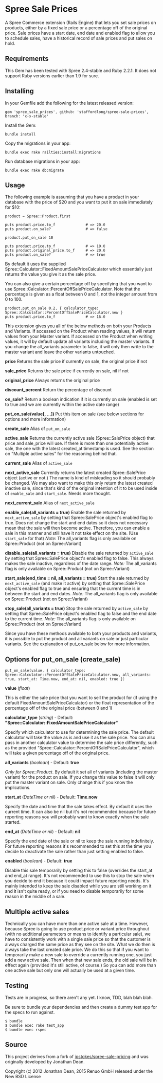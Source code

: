 Spree Sale Prices
=================

A Spree Commerce extension (Rails Engine) that lets you set sale prices on products, either by a fixed sale price or a
percentage off of the original price. Sale prices have a start date, end date and enabled flag to allow you to schedule
sales, have a historical record of sale prices and put sales on hold.

Requirements
------------

This Gem has been tested with Spree 2.4-stable and Ruby 2.2.1. 
It does not support Ruby versions earlier than 1.9 for sure.

Installing
----------

In your Gemfile add the following for the latest released version:

    gem 'spree_sale_prices', github: 'staffordlong/spree-sale-prices', branch: 'x-x-stable'

Install the Gem:

    bundle install

Copy the migrations in your app:

    bundle exec rake railties:install:migrations

Run database migrations in your app:

    bundle exec rake db:migrate

Usage
-----

The following example is assuming that you have a product in your database with the price of $20 and you want to put it on sale immediately for $10:

    product = Spree::Product.first

    puts product.price.to_f              # => 20.0
    puts product.on_sale?                # => false

    product.put_on_sale 10

    puts product.price.to_f              # => 10.0
    puts product.original_price.to_f     # => 20.0
    puts product.on_sale?                # => true

By default it uses the supplied Spree::Calculator::FixedAmountSalePriceCalculator which essentially just returns the
value you give it as the sale price.

You can also give a certain percentage off by specifying that you want to use Spree::Calculator::PercentOffSalePriceCalculator.
Note that the percentage is given as a float between 0 and 1, not the integer amount from 0 to 100.

    product.put_on_sale 0.2, { calculator_type: Spree::Calculator::PercentOffSalePriceCalculator.new }
    puts product.price.to_f              # => 16.0

This extension gives you all of the below methods on both your Products and Variants. If accessed on the Product when reading values,
it will return values from your Master variant. If accessed on the Product when writing values, it will by default update
all variants including the master variants. If you change the all_variants parameter to false, it will only then write to
the master variant and leave the other variants untouched.

**price**                                             Returns the sale price if currently on sale, the original price if not

**sale_price**                                        Returns the sale price if currently on sale, nil if not

**original_price**                                    Always returns the original price

**discount_percent**                                  Return the percentage of discount

**on_sale?**                                          Return a boolean indication if it is currently on sale (enabled is set to true and we are currently within the active date range)

**put\_on\_sale(value[, ...])**                       Put this item on sale (see below sections for options and more information)

**create_sale**                                       Alias of ```put_on_sale```

**active_sale**                                       Returns the currently active sale (Spree::SalePrice object) that price and sale_price will use. If there is more than one potentially active sale, the one with the latest created_at timestamp is used. See the section on "Multiple active sales" for the reasoning behind that.

**current_sale**                                      Alias of ```active_sale```

**next_active_sale**                                  Currently returns the latest created Spree::SalePrice object (active or not.) The name is kind of misleading so it should probably be changed. We may also want to make this only return the latest created inactive sale, since that's kind of the original intention of it to be used inside of ```enable_sale``` and ```start_sale```. Needs more thought.

**next_current_sale**                                 Alias of ```next_active_sale```

**enable_sale(all_variants = true)**                  Enable the sale returned by ```next_active_sale``` by setting that Spree::SalePrice object's enabled flag to true. Does not change the start and end dates so it does not necessary mean that the sale will then become active. Therefore, you can enable a sale in this manner and still have it not take effect on the site. (Use ```start_sale``` for that) _Note:_ The all_variants flag is only available on Spree::Product (not on Spree::Variant)

**disable_sale(all_variants = true)**                 Disable the sale returned by ```active_sale``` by setting that Spree::SalePrice object's enabled flag to false. This always makes the sale inactive, regardless of the date range. _Note:_ The all_variants flag is only available on Spree::Product (not on Spree::Variant)

**start_sale(end_time = nil, all_variants = true)**   Start the sale returned by ```next_active_sale``` (and make it active) by setting that Spree::SalePrice object's enabled flag to true and ensuring that the current time is in between the start and end dates. _Note:_ The all_variants flag is only available on Spree::Product (not on Spree::Variant)

**stop_sale(all_variants = true)**                    Stop the sale returned by ```active_sale``` by setting that Spree::SalePrice object's enabled flag to false and the end date to the current time. _Note:_ The all_variants flag is only available on Spree::Product (not on Spree::Variant)

Since you have these methods available to both your products and variants, it is possible to put the product and all
variants on sale or just particular variants. See the explanation of put\_on\_sale below for more information.


Options for put\_on\_sale (create_sale)
---------------------------------------

    put_on_sale(value, { calculator_type: Spree::Calculator::PercentOffSalePriceCalculator.new, all_variants: true, start_at: Time.now, end_at: nil, enabled: true })

**value**           (_float_)

This is either the sale price that you want to sell the product for (if using the default FixedAmountSalePriceCalculator)
or the float representation of the percentage off of the original price (between 0 and 1)

**calculator_type** (_string_)    - Default: **"Spree::Calculator::FixedAmountSalePriceCalculator"**

Specify which calculator to use for determining the sale price. The default calculator will take the value as is and use it
as the sale price. You can also pass in another calculator value to determine the sale price differently, such as the
provided "Spree::Calculator::PercentOffSalePriceCalculator", which will take a given percentage off of the original
price.

**all_variants**    (_boolean_)   - Default: **true**

_Only for Spree::Product_. By default it set all of variants (including the master variant) for the product on sale. If you change this value to false
it will only put the master variant on sale. Only change this if you know the implications.

**start_at**        (_DateTime or nil_)  - Default: **Time.now**

Specify the date and time that the sale takes effect. By default it uses the current time. It can also be nil but it's not
recommended because for future reporting reasons you will probably want to know exactly when the sale started.

**end_at**          (_DateTime or nil_)  - Default: **nil**

Specify the end date of the sale or nil to keep the sale running indefinitely. For future reporting reasons it's recommended
to set this at the time you decide to deactivate the sale rather than just setting enabled to false.

**enabled**         (_boolean_)   - Default: **true**

Disable this sale temporarily by setting this to false (overrides the start_at and end_at range). It's not recommended to
use this to stop the sale when you decide to end it because it could impact future reporting needs. It's mainly intended
to keep the sale disabled while you are still working on it and it isn't quite ready, or if you need to disable temporarily
for some reason in the middle of a sale.

Multiple active sales
---------------------

Technically you can have more than one active sale at a time. However, because Spree is going to use product.price or
variant.price throughout (with no additional parameters or means to identify a particular sale), we have to consistently
work with a single sale price so that the customer is always charged the same price as they see on the site. What we do then
is always take the last created sale price. We do this so that if you want to temporarily make a new sale to override a
currently running one, you just add a new active sale. Then when that new sale ends, the old sale will be in effect again
(provided it's still active, of course.) So you can add more than one active sale but only one will actually be used at
a given time.

Testing
-------

Tests are in progress, so there aren't any yet. I know, TDD, blah blah blah.

Be sure to bundle your dependencies and then create a dummy test app for the specs to run against.

    $ bundle
    $ bundle exec rake test_app
    $ bundle exec rspec

Source
------

This project derives from a fork of [jpstokes/spree-sale-pricing](https://github.com/jpstokes/spree-sale-pricing) and was originally developed by Jonathan Dean.

Copyright (c) 2012 Jonathan Dean, 2015 Renuo GmbH released under the New BSD License
